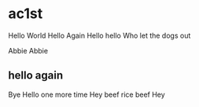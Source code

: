 # ac1st
Hello World
Hello Again
Hello hello
Who let the dogs out

Abbie 
Abbie

## hello again
Bye
Hello one more time
Hey beef rice beef
Hey
